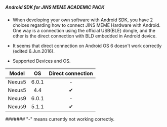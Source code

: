 ##### Android SDK for JINS MEME ACADEMIC PACK

* When developing your own software with Android SDK, you have 2 choices regarding how to connect JINS MEME Hardware with Android. One way is a connection using the official USB(BLE) dongle, and the other is the direct connection with BLD embedded in Android device. 

* It seems that direct connection on Android OS 6 doesn't work correctly (edited 6.Jun.2016).

* Supported Devices and OS. 

| Model | OS| Direct connection |
|:--:|:--:|:--:|
|Nexus5|6.0.1|-|
|Nexus5|4.4|✔|
|Nexus9|6.0.1|-|
|Nexus9|5.1.1|✔|

####### "-" means currently not working correctly.

